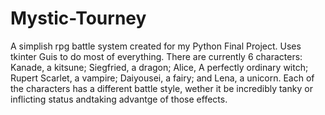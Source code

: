 # Mystic-Tourney
A simplish rpg battle system created for my Python Final Project. Uses tkinter Guis to do most of everything.
There are currently 6 characters: Kanade, a kitsune; Siegfried, a dragon; Alice, A perfectly ordinary witch; Rupert Scarlet, a vampire; Daiyousei, a fairy; and Lena, a unicorn.
Each of the characters has a different battle style, wether it be incredibly tanky or inflicting status andtaking advantge of those effects.
